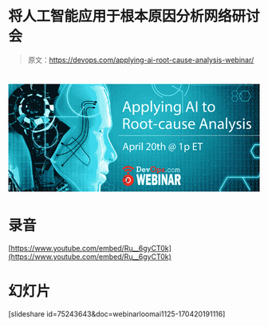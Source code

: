 # 将人工智能应用于根本原因分析网络研讨会

> 原文：<https://devops.com/applying-ai-root-cause-analysis-webinar/>

# ![](img/939e0cb8018916cf8df6f9a766b4e833.png)

# 录音

[https://www.youtube.com/embed/Ru__6gyCT0k](https://www.youtube.com/embed/Ru__6gyCT0k)

# 幻灯片

[slideshare id=75243643&doc=webinarloomai1125-170420191116]